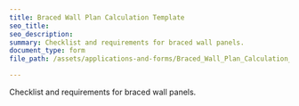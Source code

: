 ```yaml
---
title: Braced Wall Plan Calculation Template
seo_title:
seo_description:
summary: Checklist and requirements for braced wall panels.
document_type: form
file_path: /assets/applications-and-forms/Braced_Wall_Plan_Calculation_Template_citylogo.pdf

---
```

 Checklist and requirements for braced wall panels.
